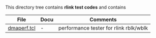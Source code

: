 This directory tree contains **rlink test codes** and contains

| File | Docu | Comments |
| --------- | --------- | ------- |
| [dmaperf.tcl](dmaperf.tcl) | - | performance tester for rlink rblk/wblk |
